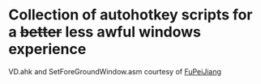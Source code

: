 # Collection of autohotkey scripts for a ~~better~~ less awful windows experience
VD.ahk and SetForeGroundWindow.asm courtesy of [FuPeiJiang](https://github.com/FuPeiJiang/VD.ahk/)
